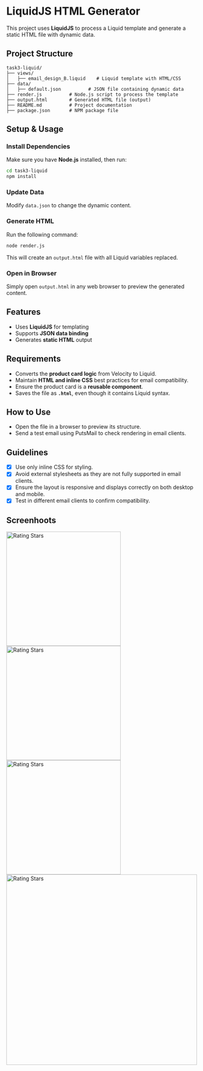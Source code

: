 # LiquidJS HTML Generator

This project uses **LiquidJS** to process a Liquid template and generate a static HTML file with dynamic data.

## Project Structure
```
task3-liquid/
├── views/
│   ├── email_design_B.liquid    # Liquid template with HTML/CSS
├── data/
│   ├── default.json          # JSON file containing dynamic data
├── render.js          # Node.js script to process the template
├── output.html        # Generated HTML file (output)
├── README.md          # Project documentation
├── package.json       # NPM package file
```

## Setup & Usage

### Install Dependencies
Make sure you have **Node.js** installed, then run:
```sh
cd task3-liquid
npm install
```

### Update Data
Modify `data.json` to change the dynamic content.

### Generate HTML
Run the following command:
```sh
node render.js
```
This will create an `output.html` file with all Liquid variables replaced.

### Open in Browser
Simply open `output.html` in any web browser to preview the generated content.

## Features
- Uses **LiquidJS** for templating
- Supports **JSON data binding**
- Generates **static HTML** output

## Requirements  
- Converts the **product card logic** from Velocity to Liquid.  
- Maintain **HTML and inline CSS** best practices for email compatibility.  
- Ensure the product card is a **reusable component**.  
- Saves the file as **`.html`**, even though it contains Liquid syntax.  

## How to Use  
-  Open the file in a browser to preview its structure.
- Send a test email using PutsMail to check rendering in email clients.

## Guidelines 
- [x] Use only inline CSS for styling.
- [x] Avoid external stylesheets as they are not fully supported in email clients.
- [x] Ensure the layout is responsive and displays correctly on both desktop and mobile.
- [x] Test in different email clients to confirm compatibility.

## Screenhoots

<img src="https://github.com/user-attachments/assets/87bd3f1c-3dd5-480e-89d4-7b94d81dc52c" width="300" alt="Rating Stars" style="display: inline-block"/>
<img src="https://github.com/user-attachments/assets/875787a1-6322-42bb-8743-30634ba24764" width="300" alt="Rating Stars" style="display: inline-block"/>
<img src="https://github.com/user-attachments/assets/d413996f-6923-4bb2-9a90-77535cf419d0" width="300" alt="Rating Stars" style="display: inline-block"/>

<img src="https://github.com/user-attachments/assets/66d7de2c-4813-48ce-b145-538d1a1d9246" width="500" alt="Rating Stars" style="display: inline-block"/>
